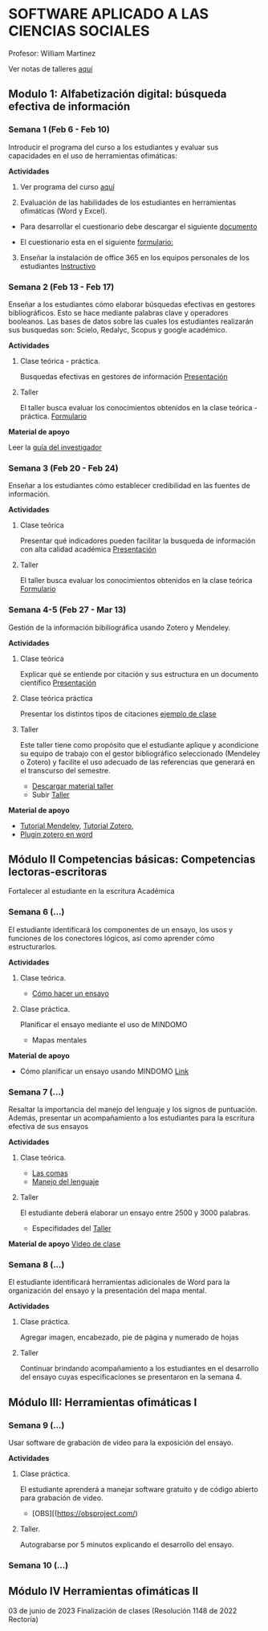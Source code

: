 # SOFTWARE APLICADO A LAS CIENCIAS SOCIALES
Profesor: William Martinez

Ver notas de talleres [aquí](https://github.com/wamartinez/sacs/blob/main/Calificaciones.pdf)

## Modulo 1: Alfabetización digital: búsqueda efectiva de información 

### Semana 1 (Feb 6 - Feb 10)

Introducir el programa del curso a los estudiantes y evaluar sus capacidades en el uso de herramientas ofimáticas:

**Actividades**

1. Ver programa del curso [aquí](https://github.com/wamartinez/sacs/blob/main/PROGRAMASOFTWARE_SASC_2023_1.pdf)

2. Evaluación de las habilidades de los estudiantes en herramientas ofimáticas (Word y Excel).

- Para desarrollar el cuestionario debe descargar el siguiente [documento](https://github.com/wamartinez/sacs/blob/main/Ejercicio/Ejercicio.docx)

- El cuestionario esta en el siguiente [formulario:](https://forms.gle/k8ENnTLwQxEMHTau7)

3. Enseñar la instalación de office 365 en los equipos personales de los estudiantes [Instructivo](http://ciencias.bogota.unal.edu.co/fileadmin/Facultad_de_Ciencias/Contingencia_Covid_19/Files/INSTRUCTIVO_DE_REGISTRO_DESCARGA_OFFICE_GRATUITA_DOCENTES_Y_ESTUDIANTES_UNAL__2_.pdf)

### Semana 2 (Feb 13 - Feb 17)

Enseñar a los estudiantes cómo elaborar búsquedas efectivas en gestores bibliográficos. Esto se hace mediante palabras clave y operadores booleanos. Las bases de datos sobre las cuales los estudiantes realizarán sus busquedas son: Scielo, Redalyc, Scopus y google académico.

**Actividades**

1. Clase teórica - práctica.

   Busquedas efectivas en gestores de información [Presentación](https://github.com/wamartinez/sacs/blob/main/Semana2/ClaseSem1_OperadoresBooleanos.pptx)

2. Taller

   El taller busca evaluar los conocimientos obtenidos en la clase teórica - práctica.
   [Formulario](https://docs.google.com/forms/d/e/1FAIpQLScatqL1cs0sXECi7AgqdnY-RD5pHhHVI4DeSc7CBncSOyb4Ng/viewform?usp=sf_link)
   
**Material de apoyo**

Leer la [guía del investigador](https://github.com/wamartinez/sacs/blob/main/Semana2/ResearchBasics_Guide_2018.pdf)

### Semana 3  (Feb 20 - Feb 24)

Enseñar a los estudiantes cómo establecer credibilidad en las fuentes de información.

**Actividades**

1. Clase teórica

   Presentar qué indicadores pueden facilitar la busqueda de información con alta calidad académica [Presentación](https://github.com/wamartinez/sacs/blob/main/Semana3/StablishingCredibility.pptx)

2. Taller

   El taller busca evaluar los conocimientos obtenidos en la clase teórica [Formulario](https://docs.google.com/forms/d/e/1FAIpQLScUrvRmdEGpGy20ME7hDbm5hnX_q7RcBeojHfYgphqIodupBg/viewform)

### Semana 4-5 (Feb 27 - Mar 13)

Gestión de la información bibiliográfica usando Zotero y Mendeley.

**Actividades**

1. Clase teórica

   Explicar qué se entiende por citación y sus estructura en un documento científico [Presentación](https://github.com/wamartinez/sacs/blob/main/Semana4/Biblio.pptx)

2. Clase teórica práctica

   Presentar los distintos tipos de citaciones [ejemplo de clase](https://github.com/wamartinez/sacs/blob/main/Semana4/EjemploClase.docx)

3. Taller

   Este taller tiene como propósito que el estudiante aplique y acondicione su equipo de trabajo con el gestor bibliográfico seleccionado (Mendeley o Zotero) y facilite el uso adecuado de las referencias que generará en el transcurso del semestre.

   * [Descargar material taller](https://github.com/wamartinez/sacs/blob/main/Semana4/Taller_Gestores_Bibliográficos.docx)
   * Subir [Taller](https://docs.google.com/forms/d/1DOplQ86JX_xKReDqvgU_4Sl1l5VTBm7B0GwzL22rlq4/edit)

**Material de apoyo**

* [Tutorial Mendeley](https://www.youtube.com/watch?v=BdOrncz0NYQ&t=373s), [Tutorial Zotero](https://www.youtube.com/watch?v=7PV21-1JLvo),
* [Plugin zotero en word](https://github.com/wamartinez/sacs/blob/main/Semana4/PluginWordZotero.docx)


## Módulo II Competencias básicas: Competencias lectoras-escritoras 

Fortalecer al estudiante en la escritura Académica

### Semana 6 (...)

El estudiante identificará los componentes de un ensayo, los usos y funciones de los conectores lógicos, así como aprender cómo estructurarlos.

**Actividades**

1. Clase teórica.
   * [Cómo hacer un ensayo](https://github.com/wamartinez/sacs/blob/main/Modulo2/Como_hacer_un_ensayo.pptx)

2. Clase práctica.

   Planificar el ensayo mediante el uso de MINDOMO
   * Mapas mentales

**Material de apoyo**
* Cómo planificar un ensayo usando MINDOMO [Link](https://www.mindomo.com/blog/how-to-make-an-outline-for-an-essay/)

### Semana 7 (...)

Resaltar la importancia del manejo del lenguaje y los signos de puntuación. Además, presentar un acompañamiento a los estudiantes para la escritura efectiva de sus ensayos

**Actividades**

1. Clase teórica.
   * [Las comas](https://github.com/wamartinez/sacs/blob/main/Modulo2/LaComa.pdf) 
   * [Manejo del lenguaje](https://github.com/wamartinez/sacs/blob/main/Modulo2/ManejoLenguaje.pdf)

2. Taller

   El estudiante deberá elaborar un ensayo entre 2500 y 3000 palabras.
   * Especifidades del [Taller](https://github.com/wamartinez/sacs/blob/main/Modulo2/Taller.doc)

**Material de apoyo**
[Video de clase](https://drive.google.com/file/d/1I3SFcgUOnmg8huN6dXAro2_YpCMKe8Uu/view?usp=share_link)

### Semana 8 (...)

El estudiante identificará herramientas adicionales de Word para la organización del ensayo y la presentación del mapa mental.

**Actividades**

1. Clase práctica.
   
   Agregar imagen, encabezado, pie de página y numerado de hojas

2. Taller
   
   Continuar brindando acompañamiento a los estudiantes en el desarrollo del ensayo cuyas especificaciones se presentaron en la semana 4.

## Módulo III: Herramientas ofimáticas I 

### Semana 9 (...)

Usar software de grabación de video para la exposición del ensayo.

**Actividades**

1. Clase práctica.
   
   El estudiante aprenderá a manejar software gratuito y de código abierto para grabación de video.
   * [OBS][(https://obsproject.com/)

2. Taller.

   Autograbarse por 5 minutos explicando el desarrollo del ensayo.

### Semana 10 (...)




## Módulo IV Herramientas ofimáticas II

03 de junio de 2023	Finalización de clases (Resolución 1148 de 2022 Rectoría)
